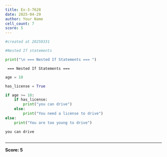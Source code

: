 ```yaml
---
title: Ex-3-7628
date: 2025-04-29
author: Your Name
cell_count: 7
score: 5
---
```


```python
#created at 20250331
```


```python
#Nested If statements
```


```python
print("\n === Nested If Statements === ")
```

    
     === Nested If Statements === 



```python
age = 18
```


```python
has_license = True
```


```python
if age >= 18:
    if has_license:
        print("you can drive")
    else:
        print("You need a license to drive")
else:
    print("You are too young to drive")
```

    you can drive



```python

```


---
**Score: 5**